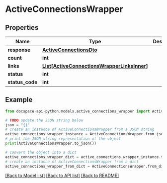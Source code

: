 # ActiveConnectionsWrapper

## Properties

Name | Type | Description | Notes
------------ | ------------- | ------------- | -------------
**response** | [**ActiveConnectionsDto**](ActiveConnectionsDto.md) |  | [optional] 
**count** | **int** |  | [optional] 
**links** | [**List[ActiveConnectionsWrapperLinksInner]**](ActiveConnectionsWrapperLinksInner.md) |  | [optional] 
**status** | **int** |  | [optional] 
**status_code** | **int** |  | [optional] 

## Example

```python
from docspace-api-python.models.active_connections_wrapper import ActiveConnectionsWrapper

# TODO update the JSON string below
json = "{}"
# create an instance of ActiveConnectionsWrapper from a JSON string
active_connections_wrapper_instance = ActiveConnectionsWrapper.from_json(json)
# print the JSON string representation of the object
print(ActiveConnectionsWrapper.to_json())

# convert the object into a dict
active_connections_wrapper_dict = active_connections_wrapper_instance.to_dict()
# create an instance of ActiveConnectionsWrapper from a dict
active_connections_wrapper_from_dict = ActiveConnectionsWrapper.from_dict(active_connections_wrapper_dict)
```
[[Back to Model list]](../README.md#documentation-for-models) [[Back to API list]](../README.md#documentation-for-api-endpoints) [[Back to README]](../README.md)


